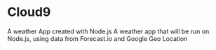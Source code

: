 # Cloud9
A weather App created with Node.js
A weather app that will be run on Node.js, using data from Forecast.io and Google Geo Location
